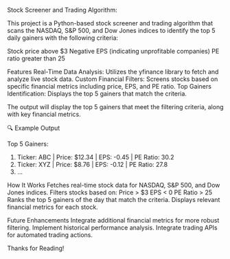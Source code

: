 Stock Screener and Trading Algorithm:

This project is a Python-based stock screener and trading algorithm that scans the NASDAQ, S&P 500, and Dow Jones indices to identify the top 5 daily gainers with the following criteria:

Stock price above $3
Negative EPS (indicating unprofitable companies)
PE ratio greater than 25

Features
Real-Time Data Analysis: Utilizes the yfinance library to fetch and analyze live stock data.
Custom Financial Filters: Screens stocks based on specific financial metrics including price, EPS, and PE ratio.
Top Gainers Identification: Displays the top 5 gainers that match the criteria.


The output will display the top 5 gainers that meet the filtering criteria, along with key financial metrics.

🔍 Example Output

Top 5 Gainers:
1. Ticker: ABC | Price: $12.34 | EPS: -0.45 | PE Ratio: 30.2
2. Ticker: XYZ | Price: $8.76 | EPS: -0.12 | PE Ratio: 27.8
3. ...

How It Works
Fetches real-time stock data for NASDAQ, S&P 500, and Dow Jones indices.
Filters stocks based on:
Price > $3
EPS < 0
PE Ratio > 25
Ranks the top 5 gainers of the day that match the criteria.
Displays relevant financial metrics for each stock.

Future Enhancements
Integrate additional financial metrics for more robust filtering.
Implement historical performance analysis.
Integrate trading APIs for automated trading actions.

Thanks for Reading!

